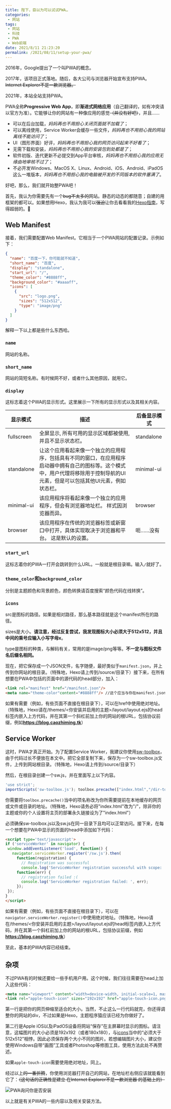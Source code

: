 ```yaml
---
title: 陛下，臣以为可以试试PWA…
categories:
 - 网站
tags:
 - 网站
 - 科技
 - PWA
 - Web前端
date: 2021/8/11 21:23:20
permalink: /2021/08/11/setup-your-pwa/
---
```


2016年，Google提出了一个叫PWA的概念。

2017年，该项目正式落地。随后，各大公司与浏览器开始宣布支持PWA。~~Internet Explorer不是一款浏览器。~~

2021年，本站全站支持PWA。

<!-- more -->

PWA全称**Progressive Web App**，即**渐进式网络应用**（自己翻译的，如有冲突请以官方为准）。它能够让你的网站有一种像应用的感觉~~（并没有好吧）~~，并且……

- 可以在后台加载，*妈妈再也不用担心关闭页面就不加载了*；
- 可以离线使用，Service Worker会缓存一些文件，*妈妈再也不用担心我的网站离线不能访问了*；
- UI（图形界面）好评，*妈妈再也不用担心我的网页访问起来不好看了*；
- 无需下载和安装，*妈妈再也不用担心我的安装包到处都是了*；
- 软件初版、迭代更新不必提交到App平台审核，*妈妈再也不用担心我的应用无缘由地审核不过了*；
- 不必开发Windows、MacOS X、Linux、Android、iOS、Android、iPadOS这么一堆版本，*妈妈再也不用担心我的电脑被开发的不同版本的软件塞满了*。

好吧，那么，我们就开始整PWA吧！

首先，我认为你需要先有一个~~bug不太多的~~网站。静态的动态的都随意；自建的用框架的都可以。如果想用Hexo，我认为我可以~~强迫~~让你去看看我的[Hexo指南](https://blog.caozhiming.tk/2021/05/04/how-to-setup-hexo/)，写得超弱的。🤣

## Web Manifest
接着，我们需要配置Web Manifest。它相当于一个PWA网站的配置记录。示例如下：

```json
{
  "name": "百度一下，你可能就不知道",
  "short_name": "百度",
  "display": "standalone",
  "start_url": "/",
  "theme_color": "#8888ff",
  "background_color": "#aaaaff",
  "icons": [
    {
      "src": "logo.png",
      "sizes": "512x512",
      "type": "image/png"
    }
  ]
}
```

解释一下以上都是些什么东西哈。

### ```name```
网站的名称。

### ```short_name```
网站的简短名称。有时候网不好，或者什么其他原因，就用它。

### ```display```
这标志着这个PWA的显示形式。这里展示一下所有的显示形式以及其相关内容。

| 显示模式 | 描述 | 后备显示模式 |
| --- | --- | --- |
| fullscreen | 全屏显示, 所有可用的显示区域都被使用, 并且不显示状态栏。 | standalone |
| standalone | 让这个应用看起来像一个独立的应用程序，包括具有不同的窗口，在应用程序启动器中拥有自己的图标等。这个模式中，用户代理将移除用于控制导航的UI元素，但是可以包括其他UI元素，例如状态栏。 | minimal-ui |
| minimal-ui | 该应用程序将看起来像一个独立的应用程序，但会有浏览器地址栏。 样式因浏览器而异。 | browser |
| browser | 该应用程序在传统的浏览器标签或新窗口中打开，具体实现取决于浏览器和平台。 这是默认的设置。 | 呃……没有 |

### ```start_url```
这标志着你的PWA一打开会跳转到什么URL。一般就是根目录嘛。输入```/```就好了。

### ```theme_color```和```background_color```
分别是主题颜色和背景颜色，颜色转换请百度搜索“颜色代码在线转换”。

### ```icons```
src是图标的路径。如果是相对路径，那么基本路径就是这个manifest所在的路径。

sizes是大小。**请注意，经过反复尝试，我发现图标大小必须大于512x512，并且中间的乘号应输入小写字母x**。

type是图标的种类，与解码有关，常用的是image/png等等。**不一定与图标文件名后缀名相同。**

现在，把它保存成一个JSON文件，名字随便，最好类似于```manifest.json```，并上传到你网站的根目录。（特殊地，Hexo请上传到/source/目录下）接下来，在所有想要在PWA中包括的页面中的源代码的head部分，加入：

```html
<link rel="manifest" href="/manifest.json"/>
<meta name="theme-color"content="#8888ff"/> //这个应当与你在manifest.json当中的theme_color项设置内容一致
```

如果有需要（例如，有些页面不直接在根目录下），可以在href中使用绝对地址。（特殊地，Hexo请在/themes/<你安装并启用的主题>/layout/layout.ejs的head标签内嵌入上方代码，并在其第一个斜杠前加上你的网站的根URL，包括协议前缀，例如<strong>https://blog.caozhiming.tk</strong>）

## Service Worker

这时，PWA才真正开始。为了配置Service Worker，我建议你使用[sw-toolbox](https://github.com/cao-zhiming/ss-caozhimingtk/blob/main/js/sw-toolbox.js)，由于代码过长不便放在本文中。把它全部复制下来，保存为一个sw-toolbox.js文件，上传到网站根目录。（特殊地，Hexo请上传到/source/目录下）

然后，在根目录创建一个sw.js，并在里面写上以下内容。

```javascript
'use strict';
importScripts('sw-toolbox.js'); toolbox.precache(["index.html","/dir-to-cache",""]); toolbox.router.get('/*', toolbox.networkFirst, { networkTimeoutSeconds: 5});
```

你需要将```toolbox.precache()```当中的项名称改为你所需要提前在本地缓存的网页或文件或目录的地址。（特殊地，Hexo请务必将"index.html"改为"/"，除非你的主题或你的个人设置将主页的部署永久链接设为了"index.html"）

必须确保sw-toolbox.js以及sw.js在同一目录下且均可以正常访问。接下来，在每一个想要在PWA中显示的页面的head中添加如下代码：

```html
<script type='text/javascript'>
if ('serviceWorker' in navigator) {
 window.addEventListener('load', function() {  
   navigator.serviceWorker.register('/sw.js').then(
     function(registration) {
       // Registration was successful
       console.log('ServiceWorker registration successful with scope: ', registration.scope); },
     function(err) {
       // registration failed :(
       console.log('ServiceWorker registration failed: ', err);
     });
 });
}
</script>
```

如果有需要（例如，有些页面不直接在根目录下），可以在```navigator.serviceWorker.register()```中使用绝对地址。（特殊地，Hexo请在/themes/<你安装并启用的主题>/layout/layout.ejs的head标签内嵌入上方代码，并在其第一个斜杠前加上你的网站的根URL，包括协议前缀，例如<strong>https://blog.caozhiming.tk</strong>）

至此，基本的PWA内容已经结束。

## 杂项

不过PWA有的时候还要给一些手机用户用。这个时候，我们往往需要在head上加入这些代码：

```html
<meta name="viewport" content="width=device-width, initial-scale=1, maximum-scale=5"/>
<link rel="apple-touch-icon" sizes="192x192" href="apple-touch-icon.png"/>
```

第一行是把你的网页伸缩至适合的大小。当然，不止这么一行代码就完，你还得调整你的网站的div，不过如果是Hexo，主题程序猿应该已经为你做好了。

第二行是Apple iOS以及iPadOS设备将网站“保存”在主屏幕时显示的图标。请注意，这幅图片的大小必须是192x192（或者180x180），与[icons](#icons)当中的“必须大于512x512”相悖。因此必须保存两个大小不同的图片。若想编辑图片大小，建议你使用Windows自带“画图”工具或者Photoshop等修图工具，使用方法此处不再赘述。

如果```apple-touch-icon```需要使用绝对地址，同上。

经过以上~~的一番折腾~~，你使用浏览器打开自己的网站，在地址栏右侧应该就能看到它了：~~（这句话的正确性是建立 在Internet Explorer不是一款浏览器 的基础上的）~~

![PWA询问你是否安装](https://cdn.jsdelivr.net/gh/cao-zhiming/ss-caozhimingtk@1.0/img/pwa-ready.png)

以上就是有关PWA的一些内容以及相关安装方法。





